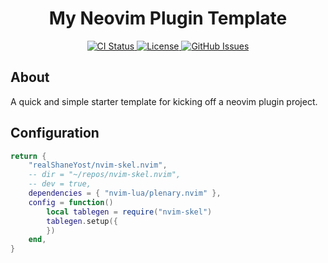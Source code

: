 <div align="center">
<h1>My Neovim Plugin Template</h1>
<p align="center">
<a href="https://github.com/realShaneYost/nvim-skel.nvim/actions/workflows/ci.yaml">
<img src="https://github.com/realShaneYost/nvim-skel.nvim/actions/workflows/ci.yaml/badge.svg" alt="CI Status">
</a>
<a href="https://github.com/realShaneYost/nvim-skel.nvim/blob/main/LICENSE">
<img src="https://img.shields.io/github/license/realShaneYost/nvim-skel.nvim" alt="License">
</a>
<a href="https://github.com/realShaneYost/nvim-skel.nvim/issues">
<img src="https://img.shields.io/github/issues/realShaneYost/nvim-skel.nvim" alt="GitHub Issues">
</a>
</p>
</div>

## About
A quick and simple starter template for kicking off a neovim plugin project.

## Configuration

```lua
return {
    "realShaneYost/nvim-skel.nvim",
    -- dir = "~/repos/nvim-skel.nvim",
    -- dev = true,
    dependencies = { "nvim-lua/plenary.nvim" },
    config = function()
        local tablegen = require("nvim-skel")
        tablegen.setup({
        })
    end,
}
```
